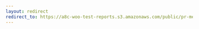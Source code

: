 ```yaml
---
layout: redirect
redirect_to: https://a8c-woo-test-reports.s3.amazonaws.com/public/pr-merge/37760/e2e/index.html
---
```

